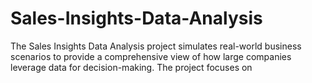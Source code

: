 # Sales-Insights-Data-Analysis
The Sales Insights Data Analysis project simulates real-world business scenarios to provide a comprehensive view of how large companies leverage data for decision-making. The project focuses on
